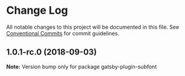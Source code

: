 # Change Log

All notable changes to this project will be documented in this file.
See [Conventional Commits](https://conventionalcommits.org) for commit guidelines.

<a name="1.0.1-rc.0"></a>

## 1.0.1-rc.0 (2018-09-03)

**Note:** Version bump only for package gatsby-plugin-subfont
